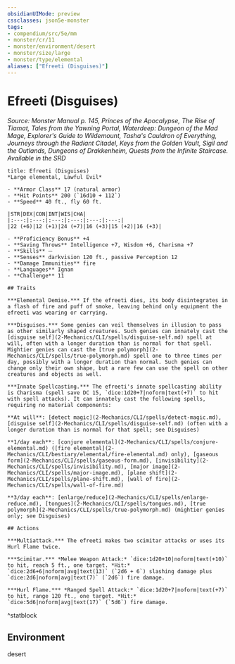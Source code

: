 ```yaml
---
obsidianUIMode: preview
cssclasses: json5e-monster
tags:
- compendium/src/5e/mm
- monster/cr/11
- monster/environment/desert
- monster/size/large
- monster/type/elemental
aliases: ["Efreeti (Disguises)"]
---
```

# Efreeti (Disguises)
*Source: Monster Manual p. 145, Princes of the Apocalypse, The Rise of Tiamat, Tales from the Yawning Portal, Waterdeep: Dungeon of the Mad Mage, Explorer's Guide to Wildemount, Tasha's Cauldron of Everything, Journeys through the Radiant Citadel, Keys from the Golden Vault, Sigil and the Outlands, Dungeons of Drakkenheim, Quests from the Infinite Staircase. Available in the <span title='Systems Reference Document (5.1)'>SRD</span>*  

```ad-statblock
title: Efreeti (Disguises)
*Large elemental, Lawful Evil*

- **Armor Class** 17 (natural armor)
- **Hit Points** 200 (`16d10 + 112`)
- **Speed** 40 ft., fly 60 ft.

|STR|DEX|CON|INT|WIS|CHA|
|:---:|:---:|:---:|:---:|:---:|:---:|
|22 (+6)|12 (+1)|24 (+7)|16 (+3)|15 (+2)|16 (+3)|

- **Proficiency Bonus** +4
- **Saving Throws** Intelligence +7, Wisdom +6, Charisma +7
- **Skills** ⏤
- **Senses** darkvision 120 ft., passive Perception 12
- **Damage Immunities** fire
- **Languages** Ignan
- **Challenge** 11

## Traits

***Elemental Demise.*** If the efreeti dies, its body disintegrates in a flash of fire and puff of smoke, leaving behind only equipment the efreeti was wearing or carrying.

***Disguises.*** Some genies can veil themselves in illusion to pass as other similarly shaped creatures. Such genies can innately cast the [disguise self](2-Mechanics/CLI/spells/disguise-self.md) spell at will, often with a longer duration than is normal for that spell. Mightier genies can cast the [true polymorph](2-Mechanics/CLI/spells/true-polymorph.md) spell one to three times per day, possibly with a longer duration than normal. Such genies can change only their own shape, but a rare few can use the spell on other creatures and objects as well.

***Innate Spellcasting.*** The efreeti's innate spellcasting ability is Charisma (spell save DC 15, `dice:1d20+7|noform|text(+7)` to hit with spell attacks). It can innately cast the following spells, requiring no material components:

**At will**: [detect magic](2-Mechanics/CLI/spells/detect-magic.md), [disguise self](2-Mechanics/CLI/spells/disguise-self.md) (often with a longer duration than is normal for that spell; see Disguises)

**1/day each**: [conjure elemental](2-Mechanics/CLI/spells/conjure-elemental.md) ([fire elemental](2-Mechanics/CLI/bestiary/elemental/fire-elemental.md) only), [gaseous form](2-Mechanics/CLI/spells/gaseous-form.md), [invisibility](2-Mechanics/CLI/spells/invisibility.md), [major image](2-Mechanics/CLI/spells/major-image.md), [plane shift](2-Mechanics/CLI/spells/plane-shift.md), [wall of fire](2-Mechanics/CLI/spells/wall-of-fire.md)

**3/day each**: [enlarge/reduce](2-Mechanics/CLI/spells/enlarge-reduce.md), [tongues](2-Mechanics/CLI/spells/tongues.md), [true polymorph](2-Mechanics/CLI/spells/true-polymorph.md) (mightier genies only; see Disguises)

## Actions

***Multiattack.*** The efreeti makes two scimitar attacks or uses its Hurl Flame twice.

***Scimitar.*** *Melee Weapon Attack:* `dice:1d20+10|noform|text(+10)` to hit, reach 5 ft., one target. *Hit:* `dice:2d6+6|noform|avg|text(13)` (`2d6 + 6`) slashing damage plus `dice:2d6|noform|avg|text(7)` (`2d6`) fire damage.

***Hurl Flame.*** *Ranged Spell Attack:* `dice:1d20+7|noform|text(+7)` to hit, range 120 ft., one target. *Hit:* `dice:5d6|noform|avg|text(17)` (`5d6`) fire damage.
```
^statblock

## Environment

desert
